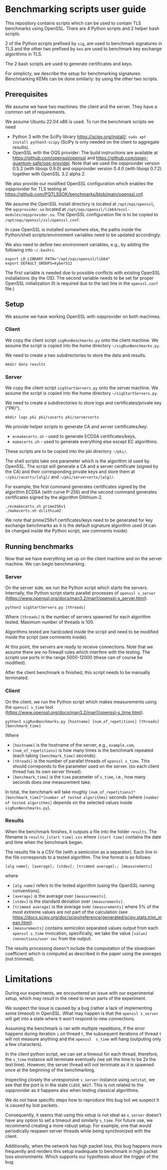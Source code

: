 # Benchmarking scripts user guide
This repository contains scripts which can be used to contain TLS benchmarks using OpenSSL. There are 4 Python scripts and 2 helper bash scripts.

2 of the Python scripts prefixed by `sig`, are used to benchmark signatures in TLS and the other two prefixed by `kex` are used to benchmark key exchange algorithms in TLS.

The 2 bash scripts are used to generate certificates and keys.

For simplicty, we describe the setup for benchmarking signatures. Benchmarking KEMs 
can be done similarly: by using the other two scripts.

## Prerequisites 
We assume we have two machines: the client and the server. They have a common set of requirements.

We assume Ubuntu 22.04 x86 is used. To run the benchmark scripts we need 
 - Python 3 with the SciPy library https://scipy.org/install/: `sudo apt install python3-scipy` (SciPy is only needed on the client to aggregate results).
 - OpenSSL with the OQS provider: The build instructions are available at https://github.com/openssl/openssl and https://github.com/open-quantum-safe/oqs-provider. Note that we used the oqsprovider version 0.5.2 (with liboqs 0.9.0) and oqsprovider version 0.4.0 (with liboqs 0.7.2) together with OpenSSL 3.2 alpha 2.

We also provide our modified OpenSSL configuration which enables the oqsprovider for TLS testing at https://github.com/PQTLSSOK/benchmarks/blob/main/openssl.cnf.

We assume the OpenSSL install directory is located at `/opt/oqs/openssl`, the `oqsprovider.so` located at `/opt/oqs/openssl/lib64/ossl-modules/oqsprovider.so`. 
The OpenSSL configuration file is to be copied to `/opt/oqs/openssl/ssl/openssl.conf`. 

In case OpenSSL is installed somewhere else, the paths inside the Python/shell scripts/environment variables need to be updated accordingly.
 
We also need to define two environment variables, e.g., by adding the following into `~/.bashrc`.
```
export LD_LIBRARY_PATH="/opt/oqs/openssl/lib64"
export DEFAULT_GROUPS=kyber512
```
The first variable is needed due to possible conflicts with existing OpenSSL installations (by the OS). The second variable needs to be set for proper OpenSSL initialization (It is required due to the last line in the `openssl.conf` file.)

## Setup
We assume we have working OpenSSL with oqsprovider on both machines.

### Client 
We copy the client script `sigRunBenchmarks.py` onto the client machine. We assume the script is copied into the home directory `~/sigRunBenchmarks.py`. 

We need to create a two subdirectories to store the data and results.
```
mkdir data results
```

### Server
We copy the client script `sigStartServers.py` onto the server machine. We assume the script is copied into the home directory `~/sigStartServers.py`. 

We need to create a subdirectories to store logs and certificates/private key ("PKI").
```
mkdir logs pki pki/cacerts pki/servercerts
```

We provide helper scripts to generate CA and server certificates/key:
 - `ecmakecerts.sh` - used to generate ECDSA certificates/keys,
 - `makecerts.sh` - used to generate everything else except EC algorithms.

 These scripts are to be copied into the pki directory `~/pki/`.

 The shell scripts take one parameter which is the algorithm id used by OpenSSL. The script will generate a CA and a server certificate (signed by the CA) and their corresponding private keys and store them at `~/pki/cacerts/[alg]/` and `~/pki/servercerts/[alg]/`. 

 For example, the first command generates certificates signed by the algorithm ECDSA (with curve P-256) and the second command generates certificates signed by the algorithm Dilithium-2.

 ```
 ./ecmakecerts.sh prime256v1
 ./makecerts.sh dilithium2
 ```

 We note that prime256v1 certificates/keys need to be generated for key exchange benchmarks as it is the default signature algorithm used (it can be changed inside the Python script, see comments inside).

## Running benchmarks
 Now that we have everything set up on the client machine and on the server machine. We can begin benchmarking.

### Server
On the server side, we run the Python script which starts the servers. Internally, the Python script starts parallel processes of `openssl s_server` (https://www.openssl.org/docs/man3.2/man1/openssl-s_server.html).
 ```
 python3 sigStartServers.py [threads]
 ```
 Where `[threads]` is the number of servers spawned for each algorithm tested. Maximum number of threads is 100.

 Algorithms tested are hardcoded inside the script and need to be modified inside the script (see comments inside).

 At this point, the servers are ready to receive connections. Note that we assume there are no firewall rules which interfere with the testing. The scripts use ports in the range 5000-12000 (these can of course be modified).

 After the client benchmark is finished, this script needs to be manually terminated.

 ### Client
 On the client, we run the Python script which makes measurements using the `openssl s_time` tool (https://www.openssl.org/docs/man3.2/man1/openssl-s_time.html).

 ```
 python3 sigRunBenchmarks.py [hostname] [num_of_repetitions] [threads] [benchmark_time]
 ```
 Where 
 - `[hostname]` is the hostname of the server, e.g., `example.com`,
 - `[num_of_repetitions]` is how many times is the benchmark repeated (each taking `[benchmark_time]` seconds).
 - `[threads]` is the number of parallel threads of `openssl s_time`. This should correponds to the parameter used on the server. (so each client thread has its own server thread). 
 - `[benchmark_time]` is the `time` parameter of `s_time`, i.e., how many seconds does one measurement take.

 In total, the benchmark will take roughly `[num_of_repetitions]*[benchmark_time]*[number of tested algorithms]` seconds (where `[number of tested algorithms]` depends on the selected values inside `sigRunBenchmarks.py`).

 ### Results
When the benchmark finishes, it outputs a file into the folder `results`. The filename is `results_[start time].csv` where `[start time]` contains the date and time when the benchmark began.

The results file is a CSV file (with a semicolon as a separator). Each line in the file corresponds to a tested algorithm. The line format is as follows:
```
[alg name]; [average]; [stdev]; [trimmed average];; [measurements]
```
where 
 - `[alg name]` refers to the tested algorithm (using the OpenSSL naming conventions).
 - `[average]` is the average over `[measurements]`.
 - `[stdev]` is the standard deviation over `[measurements]`.
 - `[trimmed average]` is the average over `[measurements]` where 5% of the most extreme values are not part of the calculation (see https://docs.scipy.org/doc/scipy/reference/generated/scipy.stats.trim_mean.html).
  - `[measurements]` contains semicolon separated values output from each `openssl s_time` invocation, specifically, we take the value `[value] connections/user sec` from the output.

The results processing doesn't include the computation of the slowdown coefficient which is computed as described in the paper using the averages (not trimmed).

# Limitations
During our experiments, we encountered an issue with our experimental setup, which may result in the need to rerun parts of the experiment.

We suspect the issue is caused by a bug (rather a lack of implementing some timeout) in OpenSSL. What may happen is that the `openssl s_server` will get into a state where it won't respond to new connections. 

Assuming the benchmark is ran with multiple repetitions, if the error happens during iteration `i` on thread `t`, the subsequent iterations of thread `t` will not measure anything and the `openssl  s_time` will hang (outputing only a few characters). 

In the client python script, we can set a timeout for each thread, therefore, the `s_time` instance will terminate eventually (we set the time to be 2x the test time). However, the server thread will not terminate as it is spawned once at the beginning of the benchmarking.

Inspecting closely the unresponsive `s_server` instance using `netstat`, we see that the port is in the state `CLOSE_WAIT`. This is not related to the oqsprovider as it happens also when testing classical algorithms.

We do not have specific steps how to reproduce this bug but we suspect it is caused by lost packets. 

Consequently, it seems that using this setup is not ideal as `s_server` doesn't have any option to set a timeout and similarly `s_time`. For future use, we recommend creating a more robust setup. For example, one that would periodically respawn server threads while being synchronized with the client.

Additionally, when the network has high packet loss, this bug happens more frequently and renders this setup inadequate to benchmark in high packet loss environments. Which supports our hypothesis about the trigger of the bug.

## 